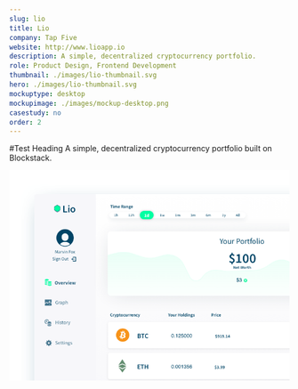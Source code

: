 ```yaml
---
slug: lio
title: Lio
company: Tap Five
website: http://www.lioapp.io
description: A simple, decentralized cryptocurrency portfolio.
role: Product Design, Frontend Development
thumbnail: ./images/lio-thumbnail.svg
hero: ./images/lio-thumbnail.svg
mockuptype: desktop
mockupimage: ./images/mockup-desktop.png
casestudy: no
order: 2
---
```


#Test Heading
A simple, decentralized cryptocurrency portfolio built on Blockstack.

![Alternative text](./images/lio-cover.png)
